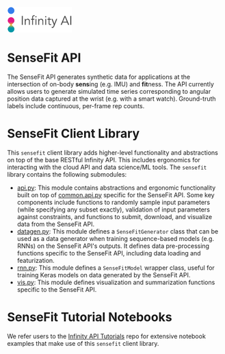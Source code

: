 <p align="left">
  <img src="../../doc/logo.png" width="30%">
</p>

# SenseFit API

The SenseFit API generates synthetic data for applications at the intersection of on-body **sens**ing (e.g. IMU) and **fit**ness. The API currently allows users to generate simulated time series corresponding to angular position data captured at the wrist (e.g. with a smart watch). Ground-truth labels include continuous, per-frame rep counts.

# SenseFit Client Library

This `sensefit` client library adds higher-level functionality and abstractions on top of the base RESTful Infinity API. This includes ergonomics for interacting with the cloud API and data science/ML tools. The `sensefit` library contains the following submodules:

- [api.py](./api.py): This module contains abstractions and ergonomic functionality built on top of [common.api.py](../common/api.py) specific for the SenseFit API. Some key components include functions to randomly sample input parameters (while specifying any subset exactly), validation of input parameters against constraints, and functions to submit, download, and visualize data from the SenseFit API.
- [datagen.py](./datagen.py): This module defines a `SenseFitGenerator` class that can be used as a data generator when training sequence-based models (e.g. RNNs) on the SenseFit API's outputs. It defines data pre-processing functions specific to the SenseFit API, including data loading and featurization.
- [rnn.py](./rnn.py): This module defines a `SenseFitModel` wrapper class, useful for training Keras models on data generated by the SenseFit API.
- [vis.py](./vis.py): This module defines visualization and summarization functions specific to the SenseFit API.

# SenseFit Tutorial Notebooks

We refer users to the [Infinity API Tutorials](https://github.com/toinfinityai/infinity-tutorials/tree/main/sensefit) repo for extensive notebook examples that make use of this `sensefit` client library.
